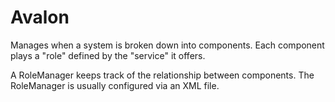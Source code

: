 # Avalon

Manages when a system is broken down into components.  Each component plays a "role" defined by the "service" it offers.


A RoleManager keeps track of the relationship between components.  The RoleManager is usually configured via an XML file.